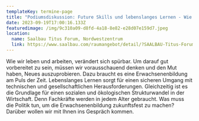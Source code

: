 ```yaml
---
templateKey: termine-page
title: "Podiumsdiskussion: Future Skills und lebenslanges Lernen - Wie bleiben wir fit für die Zukunft?"
date: 2023-09-19T17:00:16.133Z
featuredimage: /img/9c310a09-d8fd-4a18-8e82-e28d07e159d7.jpeg
location:
  name: Saalbau Titus Forum, Nordwestzentrum
  link: https://www.saalbau.com/raumangebot/detail/?SAALBAU-Titus-Forum=&objekt=171
---
```

Wie wir leben und arbeiten, verändert sich spürbar. Um darauf gut vorbereitet zu sein, müssen wir vorausschauend denken und den Mut haben, Neues auszuprobieren. Dazu braucht es eine Erwachsenenbildung am Puls der Zeit. Lebenslanges Lernen sorgt für einen sicheren Umgang mit technischen und gesellschaftlichen Herausforderungen. Gleichzeitig ist es die Grundlage für einen sozialen und ökologischen Strukturwandel in der Wirtschaft. Denn Fachkräfte werden in jedem Alter gebraucht. Was muss die Politik tun, um die Erwachsenenbildung zukunftsfest zu machen? Darüber wollen wir mit Ihnen ins Gespräch kommen.